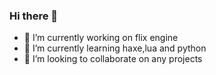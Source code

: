 ### Hi there 👋


- 🔭 I’m currently working on flix engine
- 🌱 I’m currently learning haxe,lua and python
- 👯 I’m looking to collaborate on any projects


